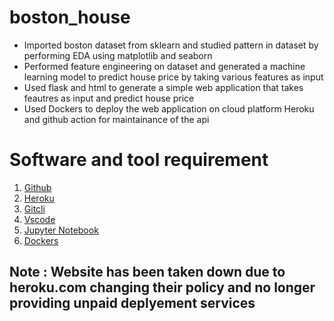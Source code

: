 # boston_house
   * Imported boston dataset from sklearn and studied pattern in dataset by performing EDA using matplotlib and seaborn
   * Performed feature engineering on dataset and generated a machine learning model to predict house price by taking various features as input
   * Used flask and html to generate a simple web application that takes feautres as input and predict house price
   * Used Dockers to deploy the web application on cloud platform Heroku and github action for maintainance of the api
    

# Software and tool requirement
1. [Github](https://github.com/)
2. [Heroku](https://www.heroku.com/)
3. [Gitcli](https://git-scm.com/downloads)
4. [Vscode](https://code.visualstudio.com/)
5. [Jupyter Notebook](https://jupyter.org/)
6. [Dockers](https://docs.docker.com/language/java/deploy/)

## Note : Website has been taken down due to heroku.com changing their policy and no longer providing unpaid deplyement services
